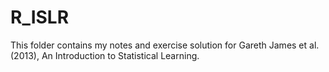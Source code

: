 # R_ISLR
This folder contains my notes and exercise solution for Gareth James et al. (2013), An Introduction to Statistical Learning. 
